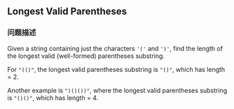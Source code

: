 ## Longest Valid Parentheses  
### 问题描述
Given a string containing just the characters `'('` and `')'`, find the length of the longest valid (well-formed) parentheses substring.



For `"(()"`, the longest valid parentheses substring is `"()"`, which has length = 2.



Another example is `")()())"`, where the longest valid parentheses substring is `"()()"`, which has length = 4.

